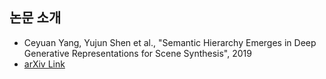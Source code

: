 ## 논문 소개

* Ceyuan Yang, Yujun Shen et al., "Semantic Hierarchy Emerges in Deep Generative Representations for Scene Synthesis", 2019
* [arXiv Link](https://arxiv.org/pdf/1911.09267)
